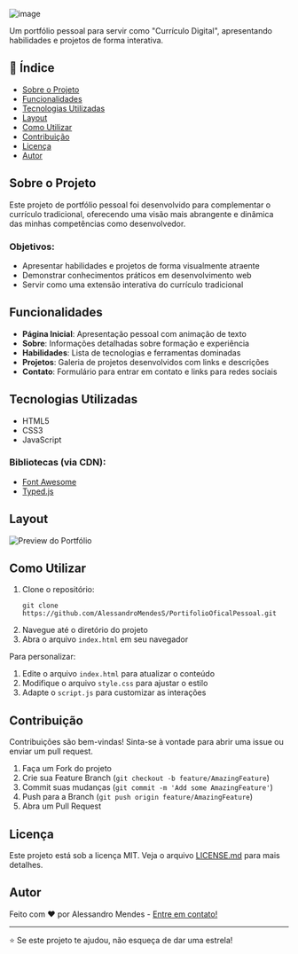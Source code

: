 ![image](https://github.com/user-attachments/assets/ab7998a2-e0a1-4e46-af7a-b7c1bc83a6f6)



Um portfólio pessoal para servir como "Currículo Digital", apresentando habilidades e projetos de forma interativa.

## 📌 Índice

- [Sobre o Projeto](#sobre-o-projeto)
- [Funcionalidades](#funcionalidades)
- [Tecnologias Utilizadas](#tecnologias-utilizadas)
- [Layout](#layout)
- [Como Utilizar](#como-utilizar)
- [Contribuição](#contribuição)
- [Licença](#licença)
- [Autor](#autor)

## Sobre o Projeto

Este projeto de portfólio pessoal foi desenvolvido para complementar o currículo tradicional, oferecendo uma visão mais abrangente e dinâmica das minhas competências como desenvolvedor.

### Objetivos:
- Apresentar habilidades e projetos de forma visualmente atraente
- Demonstrar conhecimentos práticos em desenvolvimento web
- Servir como uma extensão interativa do currículo tradicional

## Funcionalidades

- **Página Inicial**: Apresentação pessoal com animação de texto
- **Sobre**: Informações detalhadas sobre formação e experiência
- **Habilidades**: Lista de tecnologias e ferramentas dominadas
- **Projetos**: Galeria de projetos desenvolvidos com links e descrições
- **Contato**: Formulário para entrar em contato e links para redes sociais

## Tecnologias Utilizadas

- HTML5
- CSS3
- JavaScript

### Bibliotecas (via CDN):
- [Font Awesome](https://cdnjs.com/libraries/font-awesome)
- [Typed.js](https://cdnjs.com/libraries/typed.js/)

## Layout

![Preview do Portfólio](https://github.com/user-attachments/assets/5ac6ad36-bd43-4522-ada7-47e8edcd206a)

## Como Utilizar

1. Clone o repositório:
   ```
   git clone https://github.com/AlessandroMendesS/PortifolioOficalPessoal.git
   ```
2. Navegue até o diretório do projeto
3. Abra o arquivo `index.html` em seu navegador

Para personalizar:
1. Edite o arquivo `index.html` para atualizar o conteúdo
2. Modifique o arquivo `style.css` para ajustar o estilo
3. Adapte o `script.js` para customizar as interações

## Contribuição

Contribuições são bem-vindas! Sinta-se à vontade para abrir uma issue ou enviar um pull request.

1. Faça um Fork do projeto
2. Crie sua Feature Branch (`git checkout -b feature/AmazingFeature`)
3. Commit suas mudanças (`git commit -m 'Add some AmazingFeature'`)
4. Push para a Branch (`git push origin feature/AmazingFeature`)
5. Abra um Pull Request

## Licença

Este projeto está sob a licença MIT. Veja o arquivo [LICENSE.md](LICENSE) para mais detalhes.

## Autor

Feito com ❤️ por Alessandro Mendes - [Entre em contato!](https://github.com/AlessandroMendesS)

---

⭐️ Se este projeto te ajudou, não esqueça de dar uma estrela!
